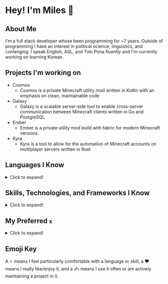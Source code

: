 # Hey! I'm Miles :wave:

## About Me

I'm a full stack developer whose been programming for ~7 years. Outside of programming I have an interest in political science, linguistics, and conlanging. I speak English, ASL, and Toki Pona fluently and I'm currently working on learning Korean.

## Projects I'm working on

- Cosmos
  - Cosmos is a private Minecraft utility mod written in Kotlin with an emphasis on clean, maintainable code
- Galaxy
  - Galaxy is a scalable server-side tool to enable cross-server communication between Minecraft clients written in Go and PostgreSQL
- Ember
  - Ember is a private utility mod build with fabric for modern Minecraft versions.
- Kyra
  - Kyra is a tool to allow for the automation of Minecraft accounts on multiplayer servers written in Rust

## Languages I Know

<details>
<summary>Click to expand!</summary>

- Web Development :star:
  - HTML
  - CSS
  - JavaScript
- PHP
- C/++
- Java :star:
- Kotlin :heart::star::writing_hand:
- Rust :heart:
- Python :star:
- Go :star::writing_hand:
- Haskell :heart::writing_hand:
- Lua
- C#
- Ruby
</details>

## Skills, Technologies, and Frameworks I Know

<details>
<summary>Click to expand!</summary>

- Vue/Nuxt.JS :heart::star:
- OpenGL :star::writing_hand:
- Gorilla
- MongoDB
- PostgreSQL :writing_hand:
- Tensorflow
- Keras
- Scotty, Spock
- Flask
- Django
</details>

## My Preferred `x`

<details>
<summary>Click to expand!</summary>

`where x = pronouns` She/They  
`where x = stack`: PostgreSQL, Go (gorilla), and Nuxt.JS  
`where x = language`: Haskell  
`where x = editor`: tmux + NeoVim  
`where x = os`: Arch Linux  
`where x = wm && os = mac` Yabai  
`where x = wm && os = linux` XMonad  
`where x = shell`: ZSH  
`where x = terminal && os = mac` iTerm2  
`where x = terminal && os = linux` Alacritty
</details>

## Emoji Key

A :star: means I feel particularly comfortable with a language or skill, a :heart: means I
really like/enjoy it, and a :writing_hand: means I use it often or am actively maintaining 
a project in it.
